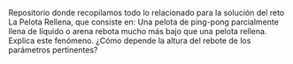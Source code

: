 Repositorio donde recopilamos todo lo relacionado para la solución del reto La Pelota Rellena, que consiste en: Una pelota de ping-pong parcialmente llena de líquido o arena rebota mucho más bajo que una pelota rellena. Explica este fenómeno. ¿Cómo depende la altura del rebote de los parámetros pertinentes?
